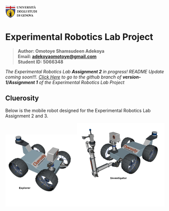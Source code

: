 <a href="https://unige.it/en/">
<img src="images/genoa_logo.png" width="20%" height="20%" title="University of Genoa" alt="University of Genoa" >
</a>

# Experimental Robotics Lab Project

>**Author: Omotoye Shamsudeen Adekoya**   
 **Email: adekoyaomotoye@gmail.com** </br>
 **Student ID: 5066348**

*The Experimental Robotics Lab **Assignment 2** in progress! README Update coming soon!!!. [Click Here](https://github.com/Omotoye/Experimental-Robotics-Project/tree/version-1) to go to the github branch of __version-1/Assignment 1__ of the Experimental Robotics Lab Project*

## Cluerosity
Below is the mobile robot designed for the Experimental Robotics Lab Assignment 2 and 3. 

<div align="center">
<img src="images/explorer.png" width="45%" height="45%" title="Cluerosity Robot equipped with LiDAR, camera and laser sensor" alt="Cluerosity Robot equipped with LiDAR, camera and laser sensor" ><img src="images/investigator.png" width="55%" height="55%" title="Cluerosity Robot equipped with LiDAR, camera and laser sensor" alt="Cluerosity Robot equipped with LiDAR, camera and laser sensor" >
</div>